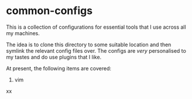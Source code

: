 common-configs
==============

This is a collection of configurations for essential tools that I use
across all my machines.

The idea is to clone this directory to some suitable location and then
symlink the relevant config files over. The configs are _very_
personalised to my tastes and do use plugins that I like.

At present, the following items are covered:

1. vim


xx
